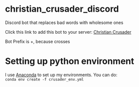 # christian_crusader_discord
Discord bot that replaces bad words with wholesome ones

Click this link to add this bot to your server:
[Christian Crusader](https://discordapp.com/api/oauth2/authorize?client_id=557729286048710669&permissions=0&scope=bot)

Bot Prefix is +, because crosses

# Setting up python environment
I use [Anaconda](https://www.anaconda.com/distribution/#download-section) to set up my environments. You can do:  
`conda env create -f crusader_env.yml`